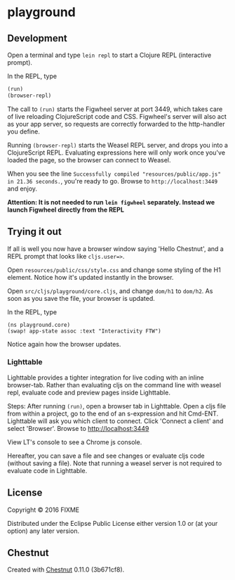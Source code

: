 # playground


## Development

Open a terminal and type `lein repl` to start a Clojure REPL
(interactive prompt).

In the REPL, type

```clojure
(run)
(browser-repl)
```

The call to `(run)` starts the Figwheel server at port 3449, which takes care of
live reloading ClojureScript code and CSS. Figwheel's server will also act as
your app server, so requests are correctly forwarded to the http-handler you
define.

Running `(browser-repl)` starts the Weasel REPL server, and drops you into a
ClojureScript REPL. Evaluating expressions here will only work once you've
loaded the page, so the browser can connect to Weasel.

When you see the line `Successfully compiled "resources/public/app.js" in 21.36
seconds.`, you're ready to go. Browse to `http://localhost:3449` and enjoy.

**Attention: It is not needed to run `lein figwheel` separately. Instead we
launch Figwheel directly from the REPL**

## Trying it out

If all is well you now have a browser window saying 'Hello Chestnut',
and a REPL prompt that looks like `cljs.user=>`.

Open `resources/public/css/style.css` and change some styling of the
H1 element. Notice how it's updated instantly in the browser.

Open `src/cljs/playground/core.cljs`, and change `dom/h1` to
`dom/h2`. As soon as you save the file, your browser is updated.

In the REPL, type

```
(ns playground.core)
(swap! app-state assoc :text "Interactivity FTW")
```

Notice again how the browser updates.

### Lighttable

Lighttable provides a tighter integration for live coding with an inline
browser-tab. Rather than evaluating cljs on the command line with weasel repl,
evaluate code and preview pages inside Lighttable.

Steps: After running `(run)`, open a browser tab in Lighttable. Open a cljs file
from within a project, go to the end of an s-expression and hit Cmd-ENT.
Lighttable will ask you which client to connect. Click 'Connect a client' and
select 'Browser'. Browse to [http://localhost:3449](http://localhost:3449)

View LT's console to see a Chrome js console.

Hereafter, you can save a file and see changes or evaluate cljs code (without saving a file). Note that running a weasel server is not required to evaluate code in Lighttable.


## License

Copyright © 2016 FIXME

Distributed under the Eclipse Public License either version 1.0 or (at
your option) any later version.

## Chestnut

Created with [Chestnut](http://plexus.github.io/chestnut/) 0.11.0 (3b671cf8).
